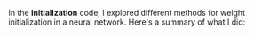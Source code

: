 In the **initialization** code, I explored different methods for weight initialization in a neural network. Here's a summary of what I did:


